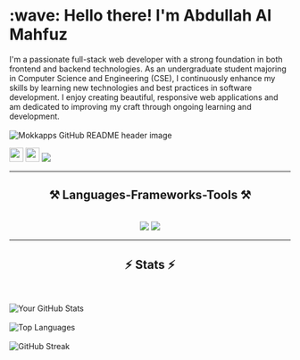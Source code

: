 <h1 align="left" id="macropower-title">:wave: Hello there! I'm Abdullah Al Mahfuz</h1>
I'm a passionate full-stack web developer with a strong foundation in both frontend and backend technologies. As an undergraduate student majoring in Computer Science and Engineering (CSE), I continuously enhance my skills by learning new technologies and best practices in software development. I enjoy creating beautiful, responsive web applications and am dedicated to improving my craft through ongoing learning and development.
<br/>
<br/>
<img src="https://i.ibb.co/FxFxF3t/ojbabbre.png" alt="Mokkapps GitHub README header image">
<p><a href="#"><img src="https://img.shields.io/badge/twitter-%231DA1F2.svg?&style=for-the-badge&logo=twitter&logoColor=white" height=25></a> <a href="#"><img src="https://img.shields.io/badge/linkedin-%230077B5.svg?&style=for-the-badge&logo=linkedin&logoColor=white" height=25></a> <a href="https://www.facebook.com/profile.php?id=61556525311435"><img src="https://img.shields.io/badge/facebook-%233B5998.svg?&style=for-the-badge&logo=facebook&logoColor=white" /></a>&nbsp;&nbsp;&nbsp;&nbsp;</p>
<hr/>
 
<h2 align="center">⚒️ Languages-Frameworks-Tools ⚒️</h2>
<br/>
<div align="center">
    <img src="https://skillicons.dev/icons?i=react,html,css,vscode,figma,tailwind" />
    <img src="https://skillicons.dev/icons?i=nodejs,javascript,express,firebase,mongodb,github nextjs" /><br>
</div>
<hr/>

<h2 align="center">⚡ Stats ⚡</h2>
<br>


 ![Your GitHub Stats](https://github-readme-stats.vercel.app/api?username=almahfuz2019&show_icons=true&theme=radical)
 <br>
 <br>
 ![Top Languages](https://github-readme-stats.vercel.app/api/top-langs/?username=almahfuz2019&layout=compact&theme=radical)
 <br>
 <br>
 ![GitHub Streak](https://streak-stats.demolab.com/?user=almahfuz2019&theme=radical)



